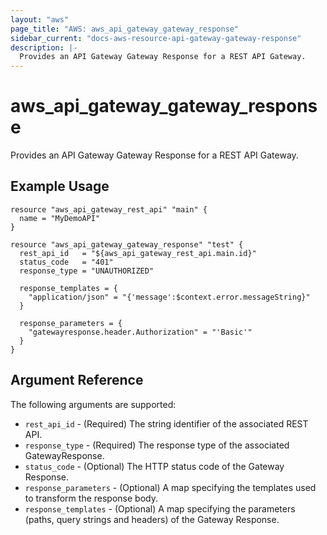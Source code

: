 ```yaml
---
layout: "aws"
page_title: "AWS: aws_api_gateway_gateway_response"
sidebar_current: "docs-aws-resource-api-gateway-gateway-response"
description: |-
  Provides an API Gateway Gateway Response for a REST API Gateway.
---
```


# aws_api_gateway_gateway_response

Provides an API Gateway Gateway Response for a REST API Gateway.

## Example Usage

```hcl
resource "aws_api_gateway_rest_api" "main" {
  name = "MyDemoAPI"
}

resource "aws_api_gateway_gateway_response" "test" {
  rest_api_id   = "${aws_api_gateway_rest_api.main.id}"
  status_code   = "401"
  response_type = "UNAUTHORIZED"

  response_templates = {
    "application/json" = "{'message':$context.error.messageString}"
  }

  response_parameters = {
    "gatewayresponse.header.Authorization" = "'Basic'"
  }
}
```

## Argument Reference

The following arguments are supported:

* `rest_api_id` - (Required) The string identifier of the associated REST API.
* `response_type` - (Required) The response type of the associated GatewayResponse.
* `status_code` - (Optional) The HTTP status code of the Gateway Response.
* `response_parameters` - (Optional) A map specifying the templates used to transform the response body.
* `response_templates` - (Optional) A map specifying the parameters (paths, query strings and headers) of the Gateway Response.
